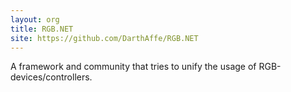 ```yaml
---
layout: org
title: RGB.NET
site: https://github.com/DarthAffe/RGB.NET
---
```

A framework and community that tries to unify the usage of RGB-devices/controllers.